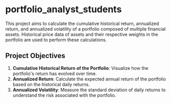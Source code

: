 # portfolio_analyst_students

This project aims to calculate the cumulative historical return, annualized return, and annualized volatility of a portfolio composed of multiple financial assets. Historical price data of assets and their respective weights in the portfolio are used to perform these calculations.

## Project Objectives

1. **Cumulative Historical Return of the Portfolio**: Visualize how the portfolio's return has evolved over time.
2. **Annualized Return**: Calculate the expected annual return of the portfolio based on the historical daily returns.
3. **Annualized Volatility**: Measure the standard deviation of daily returns to understand the risk associated with the portfolio.
